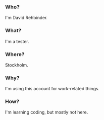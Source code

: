 ### Who?

I'm David Rehbinder.

### What?

I'm a tester.

### Where?

Stockholm.

### Why?

I'm using this account for work-related things.

### How?

I'm learning coding, but mostly not here.
